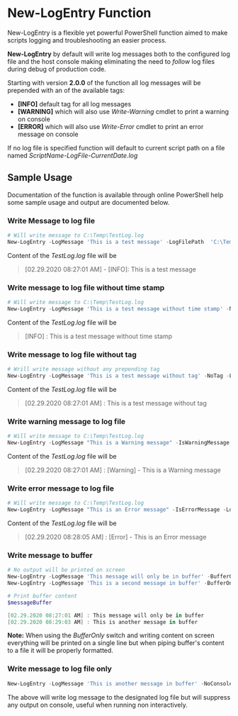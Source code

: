 # New-LogEntry Function

New-LogEntry is a flexible yet powerful PowerShell function aimed to make scripts logging and troubleshooting an easier process. 

**New-LogEntry** by default will write log messages both to the configured log file and the host console making eliminating the need to *follow* log files during debug of production code.

Starting with version **2.0.0** of the function all log messages will be prepended with an of the available tags:

- **[INFO]** default tag for all log messages
- **[WARNING]** which will also use *Write-Warning* cmdlet to print a warning on console
- **[ERROR]** which will also use *Write-Error* cmdlet to print an error message on console 

If no log file is specified function will default to  current script path on a file named *ScriptName-LogFile-CurrentDate.log*

## Sample Usage

Documentation of the function is available through online PowerShell help some sample usage and output are documented below.

### Write Message to log file

```powershell
# Will write message to C:\Temp\TestLog.log
New-LogEntry -LogMessage 'This is a test message' -LogFilePath  'C:\Temp\TestLog.log'
```

Content of the *TestLog.log* file will be

> [02.29.2020 08:27:01 AM] - [INFO]: This is a test message

### Write message to log file without time stamp

```powershell
# Will write message to C:\Temp\TestLog.log
New-LogEntry -LogMessage 'This is a test message without time stamp' -NoTimeStamp -LogFilePath  'C:\Temp\TestLog.log'
```

Content of the *TestLog.log* file will be

> [INFO] : This is a test message without time stamp

### Write message to log file without tag

```powershell
# Wrill write message without any prepending tag
New-LogEntry -LogMessage 'This is a test message without tag' -NoTag -LogFilePath  'C:\Temp\TestLog.log'
```

Content of the *TestLog.log* file will be

> [02.29.2020 08:27:01 AM] : This is a test message without tag

### Write warning message to log file

```powershell
# Will write message to C:\Temp\TestLog.log
New-LogEntry -LogMessage "This is a Warning message" -IsWarningMessage -LogFilePath  'C:\Temp\TestLog.log'
```

Content of the *TestLog.log* file will be

> [02.29.2020 08:27:01 AM] : [Warning] - This is a Warning message

### Write error message to log file

```powershell
# Will write message to C:\Temp\TestLog.log
New-LogEntry -LogMessage "This is an Error message" -IsErrorMessage -LogFilePath  'C:\Temp\TestLog.log'
```

Content of the *TestLog.log* file will be

> [02.29.2020 08:28:05 AM] :  [Error] - This is an Error message

### Write message to buffer

```powershell
# No output will be printed on screen 
New-LogEntry -LogMessage 'This message will only be in buffer' -BufferOnly
New-LogEntry -LogMessage 'This is a second message in buffer' -BufferOnly

# Print buffer content
$messageBuffer

[02.29.2020 08:27:01 AM] : This message will only be in buffer
[02.29.2020 08:29:03 AM] : This is another message in buffer
```

**Note:** When using the *BufferOnly* switch and writing content on screen everything will be printed on a single line but when piping buffer's content to a file it will be properly formatted.

### Write message to log file only

```powershell
New-LogEntry -LogMessage 'This is another message in buffer' -NoConsole -LogFilePath  'C:\Temp\TestLog.log'
```

The above will write log message to the designated log file but will suppress any output on console, useful when running non interactively.